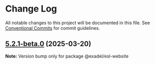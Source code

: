 # Change Log

All notable changes to this project will be documented in this file.
See [Conventional Commits](https://conventionalcommits.org) for commit guidelines.

## [5.2.1-beta.0](https://github.com/exadel-inc/esl/compare/v5.2.0...v5.2.1-beta.0) (2025-03-20)

**Note:** Version bump only for package @exadel/esl-website
